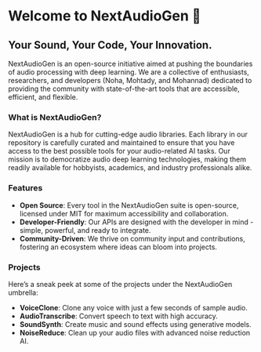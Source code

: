 # Welcome to NextAudioGen 🚀

## Your Sound, Your Code, Your Innovation.

NextAudioGen is an open-source initiative aimed at pushing the boundaries of audio processing with deep learning. We are a collective of enthusiasts, researchers, and developers (Noha, Mohtady, and Mohannad) dedicated to providing the community with state-of-the-art tools that are accessible, efficient, and flexible.

### What is NextAudioGen?

NextAudioGen is a hub for cutting-edge audio libraries. Each library in our repository is carefully curated and maintained to ensure that you have access to the best possible tools for your audio-related AI tasks. Our mission is to democratize audio deep learning technologies, making them readily available for hobbyists, academics, and industry professionals alike.

### Features

- **Open Source**: Every tool in the NextAudioGen suite is open-source, licensed under MIT for maximum accessibility and collaboration.
- **Developer-Friendly**: Our APIs are designed with the developer in mind - simple, powerful, and ready to integrate.
- **Community-Driven**: We thrive on community input and contributions, fostering an ecosystem where ideas can bloom into projects.

### Projects

Here’s a sneak peek at some of the projects under the NextAudioGen umbrella:

- **VoiceClone**: Clone any voice with just a few seconds of sample audio.
- **AudioTranscribe**: Convert speech to text with high accuracy.
- **SoundSynth**: Create music and sound effects using generative models.
- **NoiseReduce**: Clean up your audio files with advanced noise reduction AI.

  

